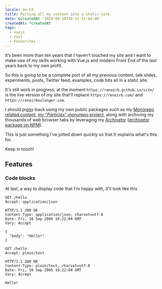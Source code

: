 ```yaml
---
locale: en-CA
title: Porting all my content into a static-site
date: &createdAt '2020-09-10T18:31:31-04:00'
createdAt: *createdAt
tags:
  - vuejs
  - nuxt
  - Favourites
---
```


[monorepo-related-alpha]:
  https://github.com/renoirb/experiments-201908-rush-typescript-just-bili-monorepo
  'TypeScript monorepo using Rush.js, with a few packages, some depending on each other, and tests'
[monorepo-particles]:
  https://gitlab.com/renoirb/renoirb-particles/
  'Renoir’s particles'
[archivator]: http://www.archivator.site/ 'Archivator project'
[archivator-repo]: https://github.com/renoirb/archivator/tree/v3.x-dev
[archivator-npmjs]: https://www.npmjs.com/package/archivator

It’s been more than ten years that I haven't touched my site and I want to
make-use of my skills working with Vue.js and modern Front End of the last years
back to my own profit.

So this is going to be a complete port of all my previous content, talk slides,
experiments, posts, Twitter feed, examples, code bits all in a static site.

It's still work in progress, at the moment `https://renoirb.github.io/site/` is
the live version of my site that'll replace `https://renoirb.com/` and
`https://renoirboulanger.com`.

I should piggy-back using my own public packages such as my [Monorepo related
content][monorepo-related-alpha], [my "_Particles_" monorepo
project][monorepo-particles], along with archiving my thousands of web browser
tabs by leveraging my [Archivator][archivator] ([_archivator_ package on
NPM][archivator-npmjs]).

This is just something I've jotted down quickly so that It explains what's this
for.

Keep in touch!

## Features

### Code blocks

At last, a way to display code that I'm happy with, it'll look like this

<code-group>
  <code-block label="application/json" active>

```http
GET /hello
Accept: application/json

HTTP/1.1 200 OK
Content-Type: application/json; charset=utf-8
Date: Fri, 16 Sep 2005 19:22:04 GMT
Vary: Accept

{
  "body": "Hello!"
}
```

  </code-block>
  <code-block label="plain/text">

```http
GET /hello
Accept: plain/text

HTTP/1.1 200 OK
Content-Type: plain/text; charset=utf-8
Date: Fri, 16 Sep 2005 19:22:04 GMT
Vary: Accept

Hello!
```

  </code-block>
</code-group>
